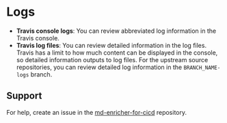 <!--
# Copyright 2022, 2023 IBM Inc. All rights reserved
# SPDX-License-Identifier: Apache2.0
# Last updated: 2023-04-03
-->

# Logs

* **Travis console logs**: You can review abbreviated log information in the Travis console. 
* **Travis log files**: You can review detailed information in the log files. Travis has a limit to how much content can be displayed in the console, so detailed information outputs to log files. For the upstream source repositories, you can review detailed log information in the `BRANCH_NAME-logs` branch.



## Support

For help, create an issue in the [md-enricher-for-cicd](https://github.com/IBM/md-enricher-for-cicd) repository.

